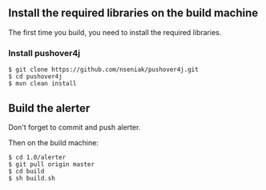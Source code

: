 ## Install the required libraries on the build machine

The first time you build, you need to install the required libraries. 

### Install pushover4j

	$ git clone https://github.com/nseniak/pushover4j.git
	$ cd pushover4j
	$ mvn clean install

## Build the alerter

Don't forget to commit and push alerter.

Then on the build machine:

    $ cd 1.0/alerter
    $ git pull origin master
    $ cd build
    $ sh build.sh

